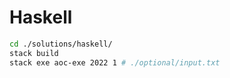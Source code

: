 # Haskell

```bash
cd ./solutions/haskell/
stack build
stack exe aoc-exe 2022 1 # ./optional/input.txt
```
